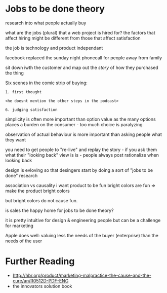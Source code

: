 Jobs to be done theory
=======================

research into what people actually buy

what are the jobs (plural) that a web project is hired for?
the factors that affect hiring might be different from those that affect satisfaction

the job is technology and product independant

facebook replaced the sunday night phonecall for people away from family

sit down iwth the customer and map out the *story* of how they purchased the thing

Six scenes in the comic strip of buying:

	1. first thought

	<he doesnt mention the other steps in the podcast>
	
	6. judging satisfaction

simplicity is often more important than option value as the many options places a burden on the consumer - too much choice is paralyzing

observation of actual behaviour is more important than asking people what they want

you need to get people to "re-live" and replay the story - if you ask them what their "looking back" view is is - people always post rationalize when looking back

design is evloving so that desingers start by doing a sort of "jobs to be done" research

association vs causality
i want product to be fun
bright colors are fun
=> make the product bright colors

but bright colors do not cause fun.

is sales the happy home for jobs to be done theory?

it is pretty intuitive for design & engineering people but can be a challenge for marketing

Apple does well: valuing less the needs of the buyer (enterprise) than the needs of the user

Further Reading
===================

* http://hbr.org/product/marketing-malpractice-the-cause-and-the-cure/an/R0512D-PDF-ENG
* the innovators solution book
